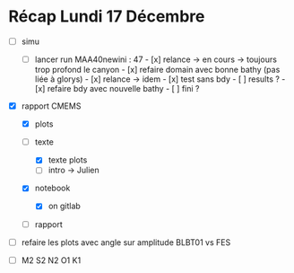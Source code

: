#   Récap Lundi 17 Décembre


- [ ] simu
	- [ ]  lancer run MAA40newini : 47
			- [x] relance -> en cours -> toujours trop profond le canyon
			- [x] refaire domain avec bonne bathy (pas liée à glorys)
			- [x] relance -> idem
			- [x] test sans bdy
				- [ ] results ?
			- [x] refaire bdy avec nouvelle bathy
				- [ ] fini ?

- [x] rapport CMEMS
	- [x] plots
	- [ ] texte
		- [x] texte plots
		- [ ] intro -> Julien
	- [x] notebook
		- [x] on gitlab
	- [ ] rapport


- [ ] refaire les plots avec angle sur amplitude BLBT01 vs FES
- [ ] M2 S2 N2 O1 K1


